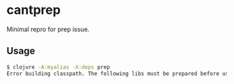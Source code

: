 # cantprep

Minimal repro for prep issue.

## Usage

```bash
$ clojure -A:myalias -X:deps prep
Error building classpath. The following libs must be prepared before use: [org.suskalo/coffi]
```
